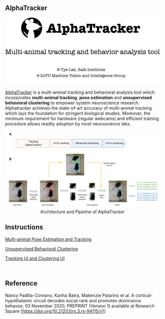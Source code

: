 ## AlphaTracker
<img src = 'https://github.com/RuihanZhang2015/AlphaTracker/blob/master/00%20Manual/media/Alphatracker%20Flyer.png'>

[AlphaTracker](https://github.com/ZexinChen/algorithm) is a multi-animal tracking and behavioral analysis tool which incorporates **multi-animal tracking**, **pose estimation** and **unsupervised behavioral clustering** to empower system neuroscience research. Alphatracker achieves the state-of-art accuracy of multi-animal tracking which lays the foundation for stringent biological studies. Moreover, the minimum requirement for hardware (regular webcams) and efficient training procedure allows readily adoption by most neuroscience labs.

<div align="center">
    <img src="00 Manual/media/pipeline.png", width="600" alt><br>
    Architecture and Pipeline of AlphaTracker
</div>

## Instructions

[Multi-animal Pose Estimation and Tracking](https://github.com/RuihanZhang2015/AlphaTracker/blob/master/00%20Manual/01%20Tracking.md)

[Unsupervised Behavioral Clustering](https://github.com/RuihanZhang2015/AlphaTracker/blob/master/00%20Manual/02%20Behavioral%20Clustering.md)

[Tracking UI and Clustering UI](https://github.com/RuihanZhang2015/AlphaTracker/blob/master/00%20Manual/03%20UI.md)


<br>

## Reference

Nancy Padilla-Coreano, Kanha Batra, Makenzie Patarino et al. A cortical-hypothalamic circuit decodes social rank and promotes dominance behavior, 03 November 2020, PREPRINT (Version 1) available at Research Square [https://doi.org/10.21203/rs.3.rs-94115/v1]
